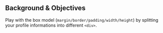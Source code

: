 ## Background & Objectives

Play with the box model (`margin/border/padding/width/height`) by splitting your profile informations into different `<div>`.